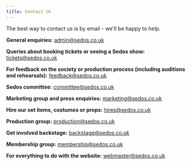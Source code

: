 ```yaml
---
title: Contact Us
---
```

The best way to contact us is by email - we'll be happy to help. 

**General enquiries:** [admin@sedos.co.uk](mailto:admin@sedos.co.uk)

**Queries about booking tickets or seeing a Sedos show:** [tickets@sedos.co.uk](mailto:tickets@sedos.co.uk)

**For feedback on the society or production process (including auditions and rehearsals):** [feedback@sedos.co.uk](mailto:feedback@sedos.co.uk)

**Sedos committee:** [committee@sedos.co.uk](mailto:committee@sedos.co.uk)

**Marketing group and press enquiries:** [marketing@sedos.co.uk](mailto:marketing@sedos.co.uk)

**Hire our set items, costumes or props:** [hires@sedos.co.uk](mailto:hires@sedos.co.uk)

**Production group:** [production@sedos.co.uk](mailto:production@sedos.co.uk)

**Get involved backstage:** [backstage@sedos.co.uk](mailto:backstage@sedos.co.uk)

**Membership group:** [membership@sedos.co.uk](mailto:membership@sedos.co.uk)

**For everything to do with the website:** [webmaster@sedos.co.uk](mailto:webmaster@sedos.co.uk)